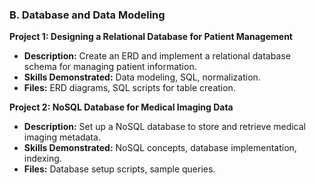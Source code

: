 ### **B. Database and Data Modeling**

**Project 1: Designing a Relational Database for Patient Management**

- **Description:** Create an ERD and implement a relational database schema for managing patient information.
- **Skills Demonstrated:** Data modeling, SQL, normalization.
- **Files:** ERD diagrams, SQL scripts for table creation.

**Project 2: NoSQL Database for Medical Imaging Data**

- **Description:** Set up a NoSQL database to store and retrieve medical imaging metadata.
- **Skills Demonstrated:** NoSQL concepts, database implementation, indexing.
- **Files:** Database setup scripts, sample queries.
